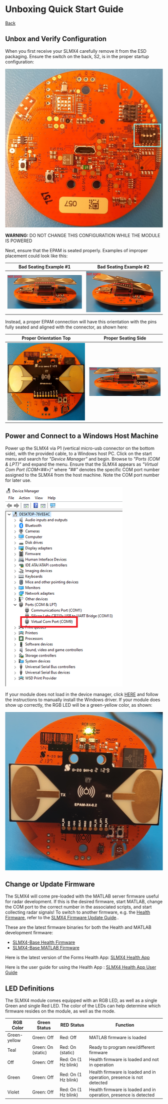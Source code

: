 # Unboxing Quick Start Guide

[Back](../)

## Unbox and Verify Configuration

When you first receive your SLMX4 carefully remove it from the ESD packaging. Ensure the switch on the back, S2, is in the proper startup configuration:

![operate-config](../images/initial_unboxing_and_setup/1.png)

**WARNING:** DO NOT CHANGE THIS CONFIGURATION WHILE THE MODULE IS POWERED 

Next, ensure that the EPAM is seated properly. Examples of improper placement could look like this:

Bad Seating Example #1      |  Bad Seating Example #2                       
:--------------------------:|:------------------------:
![operate-config](../images/initial_unboxing_and_setup/8.png) | ![operate-config](../images/initial_unboxing_and_setup/9.png)

Instead, a proper EPAM connection will have this orientation with the pins fully seated and aligned with the connector, as shown here:
  
Proper Orientation Top    |  Proper Seating Side                      
:------------------------:|:--------------------:
![operate-config](../images/initial_unboxing_and_setup/10.png) | ![operate-config](../images/initial_unboxing_and_setup/11.png)  
  
## Power and Connect to a Windows Host Machine

Power up the SLMX4 via P1 (vertical micro-usb connector on the bottom side), with the provided cable, to a Windows host PC. Click on the start menu and search for _"Device Manager"_ and begin. Browse to _"Ports (COM & LPT)"_ and expand the menu. Ensure that the SLMX4 appears as _"Virtual Com Port (COM<##>)"_ where _"##"_ denotes the specific COM port number assigned to the SLMX4 from the host machine. Note the COM port number for later use.

![usb auto loader](../images/initial_unboxing_and_setup/2.png)

If your module does not load in the device manager, click [HERE](../usb_driver) and follow the instructions to manually install the Windows driver. If your module does show up correctly, the RGB LED will be a green-yellow color, as shown:

![green-yellow](../images/initial_unboxing_and_setup/3.png)

## Change or Update Firmware

The SLMX4 will come pre-loaded with the MATLAB server firmware useful for radar development. If this is the desired firmware, start MATLAB, change the COM port to the correct number in the associated scripts, and start collecting radar signals! To switch to another firmware, e.g. the [Health Firmware](https://modules-release.s3-us-west-2.amazonaws.com/firmware/slmx4_base_usb_vcom_pb_dsp-epam0P1.s19), refer to the [SLMX4 Firmware Update Guide](../firmware/insecure_fw_update.md)..

These are the latest firmware binaries for both the Health and MATLAB development firmware:

- [SLMX4-Base Health Firmware](https://modules-release.s3-us-west-2.amazonaws.com/firmware/slmx4_base_usb_vcom_pb_dsp-epam0P1.s19)
- [SLMX4-Base MATLAB Firmware](https://modules-release.s3-us-west-2.amazonaws.com/firmware/slmx4_base_usb_vcom_xep_matlab_server.s19)

Here is the latest version of the Forms Health App: [SLMX4 Health App](https://modules-release.s3-us-west-2.amazonaws.com/health_windows_app/slmx4_health_ui_usb.zip)

Here is the user guide for using the Health App   : [SLMX4 Health App User Guide](../firmware/health_app.md)

## LED Definitions

The SLMX4 module comes equipped with an RGB LED, as well as a single Green and single Red LED. The color of the LEDs can help determine which firmware resides on the module, as well as the mode.

RGB Color    | Green Status       | RED Status           | Function
-------------|--------------------|----------------------|-----------------
Green-yellow | Green: Off         | Red: Off             | MATLAB firmware is loaded 
Teal         | Green: On (static) | Red: On (static)     | Ready to program new/different firmware
Off          | Green: Off         | Red: On (1 Hz blink) | Health firmware is loaded and not in operation
Green        | Green: Off         | Red: On (1 Hz blink) | Health firmware is loaded and in operation, presence is not detected
Violet       | Green: Off         | Red: On (1 Hz blink) | Health firmware is loaded and in operation, presence is detected
